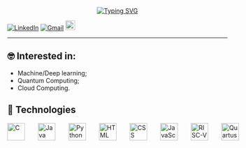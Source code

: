 <p style="text-align: center;">
  <a href="https://git.io/typing-svg">
    <img src="https://readme-typing-svg.demolab.com?font=Orbitron&size=24&duration=4000&pause=1000&color=7AF700&background=040B01&random=false&width=435&separator=%3C&lines=Hello+World+!%3CGabriel+here+...%3CWelcome+to+my+Github" alt="Typing SVG">
  </a>
</p>

[![LinkedIn](https://img.shields.io/badge/-LinkedIn-blue?style=flat-square&logo=linkedin&logoColor=white)](https://www.linkedin.com/in/gabriel-phelippe-prado-3a4a49228/)
[![Gmail](https://img.shields.io/badge/-Email-c14438?style=flat-square&logo=Gmail&logoColor=white)](mailto:gabriel.ph.prado@gmail.com)
[<img src="https://img.shields.io/badge/YouTube-FF0000?style=for-the-badge&logo=youtube&logoColor=white" height="22">](https://youtube.com/@manogabs_?si=Nb3BDMV24c388UNs)

---
## 🤓 Interested in:
* Machine/Deep learning;
* Quantum Computing;
* Cloud Computing.

## 🚀 Technologies
<!-- Tamanho padrão (ajuste a largura com HTML se necessário) -->
<div style="display: flex; justify-content: space-evenly;">
  <img src="https://cdn.worldvectorlogo.com/logos/c-1.svg" alt="C" width="40" style="margin-right: 30px;" />
  <img src="https://cdn.worldvectorlogo.com/logos/java-14.svg" alt="Java" width="40" style="margin-right: 30px;" />
  <img src="https://cdn.worldvectorlogo.com/logos/python-5.svg" alt="Python" width="40" style="margin-right: 30px;" />
  <img src="https://cdn.worldvectorlogo.com/logos/html-1.svg" alt="HTML" width="40" style="margin-right: 30px;" />
  <img src="https://cdn.worldvectorlogo.com/logos/css-3.svg" alt="CSS" width="40" style="margin-right: 30px;" />
  <img src="https://cdn.jsdelivr.net/gh/devicons/devicon/icons/javascript/javascript-original.svg" alt="JavaScript" width="40" style="margin-right: 30px;" />
  <img src="https://upload.wikimedia.org/wikipedia/commons/6/6b/RISC-V-logo-square.svg" alt="RISC-V" width="40" style="margin-right: 30px;" />
  <img src="https://www.jackenhack.com/wp-content/uploads/2020/01/Quartus_prime_icon.png" alt="Quartus" width="40" />
</div>

<!---
Gabrielphpr/Gabrielphpr is a ✨ special ✨ repository because its `README.md` (this file) appears on your GitHub profile.
You can click the Preview link to take a look at your changes.
--->
